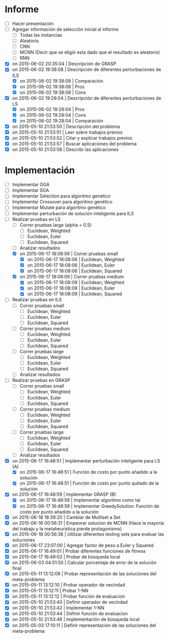 # Informe
- [ ] Hacer presentación
- [ ] Agregar información de selección inicial al informe
    - [ ] Todas las instancias
    - [ ] Aleatorio
    - [ ] CNN
    - [ ] MCNN (Decir que se eligió esta dado que el resultado es aleatorio)
    - [ ] RNN
- [x] on 2015-06-02 20:35:04 | Descripción de GRASP
- [x] on 2015-06-02 19:38:08 | Descripción de diferentes perturbaciones de ILS
    - [x] on 2015-06-02 19:38:08 | Comparación
    - [x] on 2015-06-02 19:38:08 | Pros
    - [x] on 2015-06-02 19:38:08 | Cons
- [x] on 2015-06-02 19:28:04 | Descripción de diferentes perturbaciones de LS 
    - [x] on 2015-06-02 19:28:04 | Pros
    - [x] on 2015-06-02 19:28:04 | Cons
    - [x] on 2015-06-02 19:28:04 | Comparación
- [x] on 2015-05-10 21:53:50 | Descripción del problema
- [x] on 2015-05-10 21:53:51 | Leer sobre trabajos previos
- [x] on 2015-05-10 21:53:52 | Citar y explicar trabajos previos
- [x] on 2015-05-10 21:53:57 | Buscar aplicaciones del problema
- [x] on 2015-05-10 21:53:58 | Describr las aplicaciones

# Implementación
- [ ] Implementar GGA 
- [ ] Implementar SGA
- [ ] Implementar Selection para algoritmo genético
- [ ] Implementar Crossover para algoritmo genético 
- [ ] Implementar Mutate para algoritmo genético
- [ ] Implementar perturbación de solución inteligente para ILS
- [ ] Realizar pruebas en LS
    - [ ] Correr pruebas large (alpha = 0.5)
        - [ ] Euclidean, Weighted
        - [ ] Euclidean, Euler
        - [ ] Euclidean, Squared
    - [ ] Analizar resultados
    - [x] on 2015-06-17 18:08:06 | Correr pruebas small
        - [x] on 2015-06-17 18:08:06 | Euclidean, Weighted
        - [x] on 2015-06-17 18:08:06 | Euclidean, Euler
        - [x] on 2015-06-17 18:08:06 | Euclidean, Squared
    - [x] on 2015-06-17 18:08:09 | Correr pruebas medium
        - [x] on 2015-06-17 18:08:09 | Euclidean, Weighted
        - [x] on 2015-06-17 18:08:09 | Euclidean, Euler
        - [x] on 2015-06-17 18:08:09 | Euclidean, Squared
- [ ] Realizar pruebas en ILS
    - [ ] Correr pruebas small
        - [ ] Euclidean, Weighted
        - [ ] Euclidean, Euler
        - [ ] Euclidean, Squared
    - [ ] Correr pruebas medium
        - [ ] Euclidean, Weighted
        - [ ] Euclidean, Euler
        - [ ] Euclidean, Squared
    - [ ] Correr pruebas large
        - [ ] Euclidean, Weighted
        - [ ] Euclidean, Euler
        - [ ] Euclidean, Squared
    - [ ] Analizar resultados
- [ ] Realizar pruebas en GRASP
    - [ ] Correr pruebas small
        - [ ] Euclidean, Weighted
        - [ ] Euclidean, Euler
        - [ ] Euclidean, Squared
    - [ ] Correr pruebas medium
        - [ ] Euclidean, Weighted
        - [ ] Euclidean, Euler
        - [ ] Euclidean, Squared
    - [ ] Correr pruebas large
        - [ ] Euclidean, Weighted
        - [ ] Euclidean, Euler
        - [ ] Euclidean, Squared
    - [ ] Analizar resultados
- [x] on 2015-06-17 16:48:51 | Implementar perturbación inteligente para LS (A)
    - [x] on 2015-06-17 16:48:51 | Función de costo por punto añadido a la solución
    - [x] on 2015-06-17 16:48:51 | Función de costo por punto quitado de la solución
- [x] on 2015-06-17 16:48:59 | Implementar GRASP (B)
    - [x] on 2015-06-17 16:48:59 | Implementar algoritmo como tal
    - [x] on 2015-06-17 16:48:59 | Implementar GreedySolution: Función de costo por punto añadido a la solución
- [x] on 2015-06-18 18:39:20 | Cambiar de Multiset a Set
- [x] on 2015-06-18 00:56:31 | Empeorar solucion de MCNN (Hace la mayoría del trabajo y la metaheuristica pierde protagonismo)
- [x] on 2015-06-18 00:56:38 | Utilizar diferentes testing sets para evaluar las soluciones
- [x] on 2015-06-17 23:07:00 | Agregar factor de peso a Euler y Squared
- [x] on 2015-06-17 16:49:01 | Probar diferentes funciones de fitness
- [x] on 2015-06-17 16:49:02 | Probar de búsqueda local
- [x] on 2015-06-03 04:51:50 | Calcular porcentaje de error de la solución final
- [x] on 2015-05-11 13:12:08 | Probar representación de las soluciones del meta-problema
- [x] on 2015-05-11 13:12:10 | Probar operador de vecindad
- [x] on 2015-05-11 13:12:11 | Probar 1-NN
- [x] on 2015-05-11 13:12:12 | Probar función de evaluacion
- [x] on 2015-05-10 21:53:40 | Definir operador de vecindad
- [x] on 2015-05-10 21:53:42 | Implementar 1-NN
- [x] on 2015-05-10 21:53:44 | Definir función de evaluacion
- [x] on 2015-05-10 21:53:46 | Implementación de búsqueda local
- [x] on 2015-05-03 17:10:11 | Definir representación de las soluciones del meta-problema
